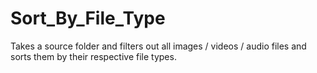 # Sort_By_File_Type
 
Takes a source folder and filters out all images / videos / audio files and sorts them by their respective file types.
